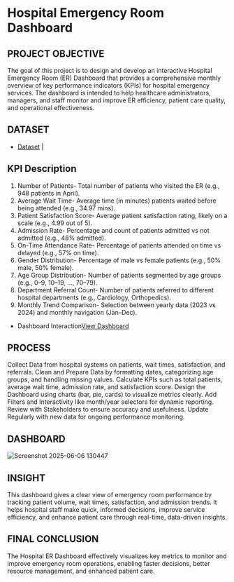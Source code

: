 # Hospital Emergency Room Dashboard 

## PROJECT OBJECTIVE

The goal of this project is to design and develop an interactive Hospital Emergency Room (ER) Dashboard that provides a comprehensive monthly overview of key performance indicators (KPIs) for hospital emergency services. The dashboard is intended to help healthcare administrators, managers, and staff monitor and improve ER efficiency, patient care quality, and operational effectiveness.

## DATASET

- <a href="https://github.com/diwakar6282pt/Hospital-Emergency-Room/blob/main/Hospital%20Emergency%20Room%20Data.csv">Dataset</a>
        |
## KPI	Description

1. Number of Patients-	                    Total number of patients who visited the ER (e.g., 948 patients in April).
2. Average Wait Time-	                    Average time (in minutes) patients waited before being attended (e.g., 34.97 mins).
3. Patient Satisfaction Score-	            Average patient satisfaction rating, likely on a scale (e.g., 4.99 out of 5).
4. Admission Rate-	                        Percentage and count of patients admitted vs not admitted (e.g., 48% admitted).
5. On-Time Attendance Rate-	              Percentage of patients attended on time vs delayed (e.g., 57% on time).
6. Gender Distribution-	                  Percentage of male vs female patients (e.g., 50% male, 50% female).
7. Age Group Distribution-	                Number of patients segmented by age groups (e.g., 0–9, 10–19, ..., 70–79).
8. Department Referral Count-	            Number of patients referred to different hospital departments (e.g., Cardiology, Orthopedics).
9. Monthly Trend Comparison-	              Selection between yearly data (2023 vs 2024) and monthly navigation (Jan–Dec).

- Dashboard Interaction<a href="https://github.com/diwakar6282pt/Hospital-Emergency-Room/blob/main/Screenshot%202025-06-06%20130447.png">View Dashboard</a>

## PROCESS

Collect Data from hospital systems on patients, wait times, satisfaction, and referrals.
Clean and Prepare Data by formatting dates, categorizing age groups, and handling missing values.
Calculate KPIs such as total patients, average wait time, admission rate, and satisfaction score.
Design the Dashboard using charts (bar, pie, cards) to visualize metrics clearly.
Add Filters and Interactivity like month/year selectors for dynamic reporting.
Review with Stakeholders to ensure accuracy and usefulness.
Update Regularly with new data for ongoing performance monitoring.

## DASHBOARD

![Screenshot 2025-06-06 130447](https://github.com/user-attachments/assets/7e63bcb9-2a23-4e95-b22f-c40f40a53927)

## INSIGHT

This dashboard gives a clear view of emergency room performance by tracking patient volume, wait times, satisfaction, and admission trends. It helps hospital staff make quick, informed decisions, improve service efficiency, and enhance patient care through real-time, data-driven insights.

## FINAL CONCLUSION

The Hospital ER Dashboard effectively visualizes key metrics to monitor and improve emergency room operations, enabling faster decisions, better resource management, and enhanced patient care.


